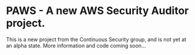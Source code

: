 # PAWS - A new AWS Security Auditor project.
This is a new project from the Continuous Security group, and is not yet at an alpha state. More information and code coming soon...